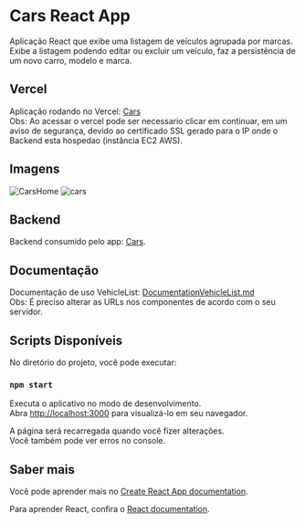 # Cars React App

Aplicação React que exibe uma listagem de veículos agrupada por marcas. Exibe a listagem podendo editar ou excluir um veículo, faz a persistência de um novo carro, modelo e marca.

## Vercel

Aplicação rodando no Vercel: [Cars](https://cars-fe.vercel.app/)\
Obs: Ao acessar o vercel pode ser necessario clicar em continuar, em um aviso de segurança, devido ao certificado SSL gerado para o IP onde o Backend esta hospedao (instância EC2 AWS).

## Imagens

![CarsHome](https://github.com/matheuselmadi/cars-fe/assets/62962528/7aafd76b-bc52-42fc-a953-ccb0ca2239e1)
![cars](https://github.com/matheuselmadi/cars-fe/assets/62962528/212c4e46-f3f0-45f8-b45e-81a8949f5995)

## Backend

Backend consumido pelo app: [Cars](https://github.com/matheuselmadi/cars).

## Documentação

Documentação de uso VehicleList: [DocumentationVehicleList.md](https://github.com/matheuselmadi/cars-fe/blob/master/DocumentationVehicleList.md)\
Obs: É preciso alterar as URLs nos componentes de acordo com o seu servidor.

## Scripts Disponíveis

No diretório do projeto, você pode executar:

### `npm start`

Executa o aplicativo no modo de desenvolvimento.\
Abra [http://localhost:3000](http://localhost:3000) para visualizá-lo em seu navegador.

A página será recarregada quando você fizer alterações.\
Você também pode ver erros no console.

## Saber mais

Você pode aprender mais no [Create React App documentation](https://facebook.github.io/create-react-app/docs/getting-started).

Para aprender React, confira o [React documentation](https://reactjs.org/).
